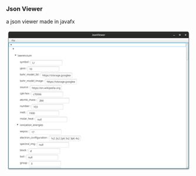 ### Json Viewer

a json viewer made in javafx

<img src="images/Screenshot from 2023-05-17 22-54-45.png" alt="screenshot">